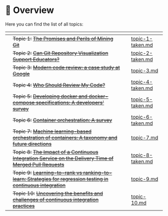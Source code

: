 # 👋 Overview

Here you can find the list of all topics:

<table data-view="cards"><thead><tr><th></th><th></th><th></th><th data-hidden data-card-target data-type="content-ref"></th></tr></thead><tbody><tr><td></td><td><del>Topic 1:</del> <a href="https://ieeexplore.ieee.org/abstract/document/5069475"><del>The Promises and Perils of Mining Git</del></a></td><td></td><td><a href="requesting-time-off/topic-1-taken.md">topic-1-taken.md</a></td></tr><tr><td></td><td><del>Topic 2:</del> <a href="https://ieeexplore.ieee.org/abstract/document/9978497?casa_token=1zERXMOA7wEAAAAA:qcoRX5TCLq5jBYgrzLaTfnpPolVXjxuKR_0PNgxEPksrt600vOIW_sNKePfen_ERwvMA0lzB"><del>Can Git Repository Visualization Support Educators?</del></a></td><td></td><td><a href="requesting-time-off/topic-2-taken.md">topic-2-taken.md</a></td></tr><tr><td></td><td><del>Topic 3:</del> <a href="https://dl.acm.org/doi/abs/10.1145/3183519.3183525"><del>Modern code review: a case study at Google</del></a></td><td></td><td><a href="requesting-time-off-1/topic-3.md">topic-3.md</a></td></tr><tr><td></td><td><del>Topic 4:</del> <a href="https://ieeexplore.ieee.org/abstract/document/7081824?casa_token=6Z91gNG9zNIAAAAA:Z04ELyR7TMVN2rDI5q0HGnceQ7Y19xWl8eHdXorMDtfsP7hYd3PfN1G5MfEgf-Gem_4OUBFh"><del>Who Should Review My Code?</del></a></td><td></td><td><a href="requesting-time-off-1/topic-4-taken.md">topic-4-taken.md</a></td></tr><tr><td></td><td><del>Topic 5:</del> <a href="https://ieeexplore.ieee.org/abstract/document/9658534/"><del>Developing docker and docker-compose specifications: A developers' survey</del></a></td><td></td><td><a href="requesting-time-off-2/topic-5-taken.md">topic-5-taken.md</a></td></tr><tr><td></td><td><del>Topic 6:</del> <a href="https://link.springer.com/chapter/10.1007/978-3-319-92378-9_14"><del>Container orchestration: A survey</del></a></td><td></td><td><a href="requesting-time-off-2/topic-6-taken.md">topic-6-taken.md</a></td></tr><tr><td></td><td><del>Topic 7:</del> <a href="https://dl.acm.org/doi/abs/10.1145/3510415"><del>Machine learning-based orchestration of containers: A taxonomy and future directions</del></a></td><td></td><td><a href="requesting-time-off-2/topic-7.md">topic-7.md</a></td></tr><tr><td></td><td><del>Topic 8:</del> <a href="https://arxiv.org/abs/2305.16365"><del>The Impact of a Continuous Integration Service on the Delivery Time of Merged Pull Requests</del></a></td><td></td><td><a href="requesting-time-off-3/topic-8-taken.md">topic-8-taken.md</a></td></tr><tr><td></td><td><del>Topic 9:</del> <a href="https://dl.acm.org/doi/abs/10.1145/3377811.3380369?casa_token=589-48O3V2YAAAAA:ZHmEK7dF7uSAaucGLiSxQJPDa_EmDpmSByQIRa_itN02J3YsacGJ26cHo6Ns2AEuQREYlw3A7Q57"><del>Learning-to-rank vs ranking-to-learn: Strategies for regression testing in continuous integration</del></a></td><td></td><td><a href="requesting-time-off-3/topic-9.md">topic-9.md</a></td></tr><tr><td></td><td><del>Topic 10:</del> <a href="https://ieeexplore.ieee.org/abstract/document/9374092/?casa_token=H_di3ZkRu8EAAAAA:DMlJXJhRcj-oXiFAIJBJzB_Ybrevi_d2t7ivneiGAOtJLZUmmJoU_IeL-Btf_Qn8epgEz0gX"><del>Uncovering the benefits and challenges of continuous integration practices</del></a></td><td></td><td><a href="requesting-time-off-3/topic-10.md">topic-10.md</a></td></tr></tbody></table>

